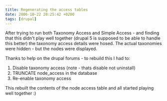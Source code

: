 ```yaml
---
title: Regenerating the access tables
date: 2006-10-22 20:25:42 +0200
tags: [drupal]
---
```


After trying to run both Taxonomy Access and Simple Access - and finding that this didn't play well together (drupal 5 is supposed to be able to handle this better) the taxonomy access details were hosed. The actual taxonomies were hidden - but the nodes were displayed.

Thanks to help on the drupal forums - to rebuild this I had to:

1.  Disable taxonomy access (note - thats disable not uninstall)
1.  TRUNCATE node_access in the database
1.  Re-enable taxonomy access

This rebuilt the contents of the node access table and all started playing well together :)
